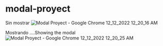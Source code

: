 # modal-proyect

Sin mostrar
![Modal Proyect - Google Chrome 12_12_2022 12_20_16 AM](https://user-images.githubusercontent.com/89099274/206966921-8f07fc6a-69c2-4092-b886-24bc9a7584ea.png)

Mostrando ....Showing the modal
![Modal Proyect - Google Chrome 12_12_2022 12_20_25 AM](https://user-images.githubusercontent.com/89099274/206967063-991519c5-c9f6-428b-afc1-b5a45aef87a5.png)

